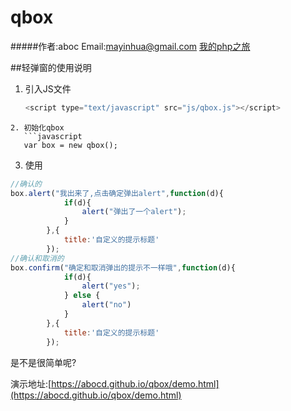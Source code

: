 # qbox
#####作者:aboc Email:mayinhua@gmail.com
[我的php之旅](http://www.phpec.org)

##轻弹窗的使用说明

1. 引入JS文件
   ```javascript
   <script type="text/javascript" src="js/qbox.js"></script>
```
2. 初始化qbox
   ```javascript
   var box = new qbox();
   ```
3. 使用
```javascript
//确认的
box.alert("我出来了,点击确定弹出alert",function(d){
            if(d){
                alert("弹出了一个alert");
            }
        },{
            title:'自定义的提示标题'
        });
//确认和取消的
box.confirm("确定和取消弹出的提示不一样哦",function(d){
            if(d){
                alert("yes");
            } else {
                alert("no")
            }
        },{
            title:'自定义的提示标题'
        });
```

是不是很简单呢?

演示地址:[https://abocd.github.io/qbox/demo.html](https://abocd.github.io/qbox/demo.html)
